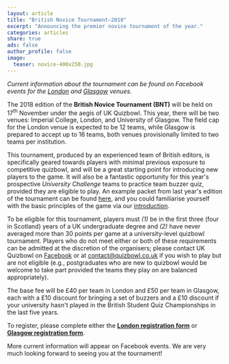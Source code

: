 ```yaml
---
layout: article
title: "British Novice Tournament–2018"
excerpt: "Announcing the premier novice tournament of the year."
categories: articles
share: true
ads: false
author_profile: false
image:
  teaser: novice-400x250.jpg
---
```


*Current information about the tournament can be found on Facebook events for the [London](https://www.facebook.com/events/170074193930763/) and [Glasgow](https://www.facebook.com/events/1875498059224145/) venues.*

The 2018 edition of the **British Novice Tournament (BNT)** will be held on 17<sup>th</sup> November under the aegis of UK Quizbowl. This year, there will be two venues: Imperial College, London, and University of Glasgow. The field cap for the London venue is expected to be 12 teams, while Glasgow is prepared to accept up to 16 teams, both venues provisionally limited to two teams per institution.

This tournament, produced by an experienced team of British editors, is specifically geared towards players with minimal previous exposure to competitive quizbowl, and will be a great starting point for introducing new players to the game. It will also be a fantastic opportunity for this year's prospective *University Challenge* teams to practice team buzzer quiz, provided they are eligible to play. An example packet from last year's edition of the tournament can be found [here](https://quizbowl.co.uk/assets/novice2017.pdf), and you could familiarise yourself with the basic principles of the game via our [introduction](https://quizbowl.co.uk/intro/).

To be eligible for this tournament, players must *(1)* be in the first three (four in Scotland) years of a UK undergraduate degree and *(2)* have never averaged more than 30 points per game at a university-level quizbowl tournament. Players who do not meet either or both of these requirements can be admitted at the discretion of the organisers; please contact UK Quizbowl on [Facebook](https://www.facebook.com/quizbowluk/) or at <contact@quizbowl.co.uk> if you wish to play but are not eligible (e.g., postgraduates who are new to quizbowl would be welcome to take part provided the teams they play on are balanced appropriately).

The base fee will be £40 per team in London and £50 per team in Glasgow, each with a £10 discount for bringing a set of buzzers and a £10 discount if your university hasn't played in the British Student Quiz Championships in the last five years.

To register, please complete either the [**London registration form**](https://docs.google.com/forms/d/1RvbimUAmF6N_BZzWpIa6JJDvm0feNkSKKJCEprGMQkE/) or [**Glasgow registration form**](https://docs.google.com/forms/d/1BvBkljBsUFJd79bICuQgoQOhtW0VsPS5LkMIbFEC5KA).

More current information will appear on Facebook events. We are very much looking forward to seeing you at the tournament!